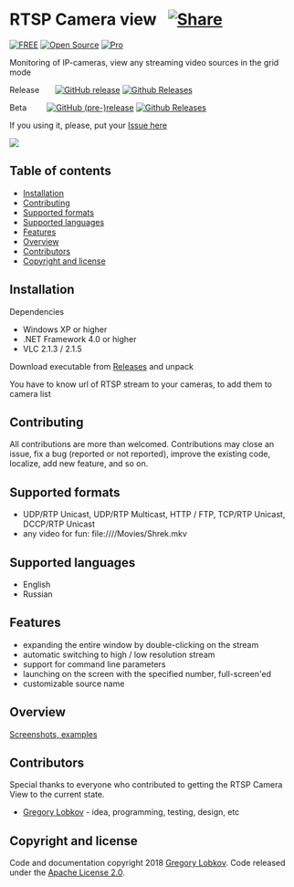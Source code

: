# RTSP Camera view &nbsp; [![Share](https://img.shields.io/twitter/url/http/shields.io.svg?style=social)](https://twitter.com/intent/tweet?text=Watch%20your%20cameras%20in%20one%20place%20for%20free&url=https://github.com/grigory-lobkov/rtsp-camera-view&hashtags=rtsp,ip-camera,windows,c#)

[![FREE](https://img.shields.io/badge/price-FREE-0098f7.svg?style=flat-square)](https://github.com/grigory-lobkov/rtsp-camera-view/blob/master/LICENSE) 
[![Open Source](https://img.shields.io/github/last-commit/grigory-lobkov/rtsp-camera-view.svg?style=flat-square)](https://github.com/grigory-lobkov/rtsp-camera-view) 
[![Pro](https://img.shields.io/github/license/grigory-lobkov/rtsp-camera-view.svg?style=flat-square)](https://github.com/grigory-lobkov/rtsp-camera-view/blob/master/LICENSE)

Monitoring of IP-cameras, view any streaming video sources in the grid mode

Release &nbsp; &nbsp; &nbsp; [![GitHub release](https://img.shields.io/github/release/grigory-lobkov/rtsp-camera-view.svg?style=flat-square)](https://github.com/grigory-lobkov/rtsp-camera-view/releases) 
[![Github Releases](https://img.shields.io/github/downloads-pre/grigory-lobkov/rtsp-camera-view/latest/total.svg?style=flat-square)](https://github.com/grigory-lobkov/rtsp-camera-view/releases)

Beta &nbsp; &nbsp; &nbsp; &nbsp; [![GitHub (pre-)release](https://img.shields.io/github/release/grigory-lobkov/rtsp-camera-view/all.svg?style=flat-square)](https://github.com/grigory-lobkov/rtsp-camera-view/releases) 
[![Github Releases](https://img.shields.io/github/downloads/grigory-lobkov/rtsp-camera-view/latest/total.svg?style=flat-square)](https://github.com/grigory-lobkov/rtsp-camera-view/releases)

If you using it, please, put your [Issue here](https://github.com/grigory-lobkov/rtsp-camera-view/issues)

![](https://user-images.githubusercontent.com/36440722/39676355-b801a8b2-5182-11e8-9d37-1002c36ac873.jpg)



## Table of contents

- [Installation](#installation)
- [Contributing](#contributing)
- [Supported formats](#supported-formats)
- [Supported languages](#supported-languages)
- [Features](#features)
- [Overview](#overview)
- [Contributors](#contributors)
- [Copyright and license](#copyright-and-license)



## Installation
Dependencies
- Windows XP or higher
- .NET Framework 4.0 or higher
- VLC 2.1.3 / 2.1.5

Download executable from [Releases](https://github.com/grigory-lobkov/rtsp-camera-view/releases) and unpack

You have to know url of RTSP stream to your cameras, to add them to camera list


## Contributing
All contributions are more than welcomed. Contributions may close an issue, fix a bug (reported or not reported), improve the existing code, localize, add new feature, and so on.



## Supported formats
- UDP/RTP Unicast, UDP/RTP Multicast, HTTP / FTP, TCP/RTP Unicast, DCCP/RTP Unicast
- any video for fun: file:////Movies/Shrek.mkv



## Supported languages
- English
- Russian



## Features
- expanding the entire window by double-clicking on the stream
- automatic switching to high / low resolution stream
- support for command line parameters
- launching on the screen with the specified number, full-screen'ed
- customizable source name



## Overview
[Screenshots, examples](https://github.com/grigory-lobkov/rtsp-camera-view/wiki/Overview)



## Contributors

Special thanks to everyone who contributed to getting the RTSP Camera View to the current state.

- [Gregory Lobkov](https://github.com/grigory-lobkov) - idea, programming, testing, design, etc



## Copyright and license

Code and documentation copyright 2018 [Gregory Lobkov](https://github.com/grigory-lobkov). Code released under the [Apache License 2.0](https://github.com/grigory-lobkov/rtsp-camera-view/blob/master/LICENSE).

